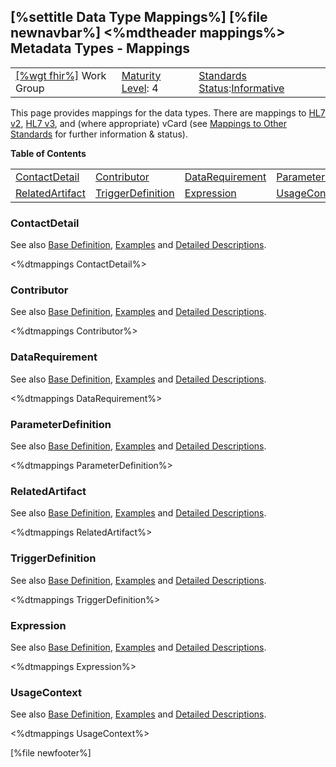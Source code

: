 \[%settitle Data Type Mappings%\]
\[%file newnavbar%\]
&lt;%mdtheader mappings%&gt;
Metadata Types - Mappings
-------------------------

|                                                |                                             |                                                                                        |
|------------------------------------------------|---------------------------------------------|----------------------------------------------------------------------------------------|
| [\[%wgt fhir%\]](%5B%wg%20fhir%%5D) Work Group | [Maturity Level](versions.html#maturity): 4 | [Standards Status](versions.html#std-process):[Informative](versions.html#std-process) |

This page provides mappings for the data types. There are mappings to [HL7 v2](http://www.hl7.org/implement/standards/product_brief.cfm?product_id=185), [HL7 v3](https://www.hl7.org/implement/standards/product_brief.cfm?product_id=186), and (where appropriate) vCard (see [Mappings to Other Standards](mappings.html) for further information & status).

**Table of Contents**

|                                     |                                         |                                     |                                             |
|-------------------------------------|-----------------------------------------|-------------------------------------|---------------------------------------------|
| [ContactDetail](#ContactDetail)     | [Contributor](#Contributor)             | [DataRequirement](#DataRequirement) | [ParameterDefinition](#ParameterDefinition) |
| [RelatedArtifact](#RelatedArtifact) | [TriggerDefinition](#TriggerDefinition) | [Expression](#Expression)           | [UsageContext](#UsageContext)               |

<span id="ContactDetail"></span> <span id="contactdetail"></span>
### ContactDetail

See also [Base Definition](metadatatypes.html#ContactDetail), [Examples](metadatatypes-examples.html#ContactDetail) and [Detailed Descriptions](metadatatypes-definitions.html#ContactDetail).

&lt;%dtmappings ContactDetail%&gt; <span id="Contributor"></span> <span id="contributor"></span>
### Contributor

See also [Base Definition](metadatatypes.html#Contributor), [Examples](metadatatypes-examples.html#Contributor) and [Detailed Descriptions](metadatatypes-definitions.html#Contributor).

&lt;%dtmappings Contributor%&gt; <span id="DataRequirement"></span> <span id="datarequirement"></span>
### DataRequirement

See also [Base Definition](metadatatypes.html#DataRequirement), [Examples](metadatatypes-examples.html#DataRequirement) and [Detailed Descriptions](metadatatypes-definitions.html#DataRequirement).

&lt;%dtmappings DataRequirement%&gt; <span id="ParameterDefinition"></span> <span id="parameterdefinition"></span>
### ParameterDefinition

See also [Base Definition](metadatatypes.html#ParameterDefinition), [Examples](metadatatypes-examples.html#ParameterDefinition) and [Detailed Descriptions](metadatatypes-definitions.html#ParameterDefinition).

&lt;%dtmappings ParameterDefinition%&gt; <span id="RelatedArtifact"></span> <span id="relatedartifact"></span>
### RelatedArtifact

See also [Base Definition](metadatatypes.html#RelatedArtifact), [Examples](metadatatypes-examples.html#RelatedArtifact) and [Detailed Descriptions](metadatatypes-definitions.html#RelatedArtifact).

&lt;%dtmappings RelatedArtifact%&gt; <span id="TriggerDefinition"></span> <span id="triggerdefinition"></span>
### TriggerDefinition

See also [Base Definition](metadatatypes.html#TriggerDefinition), [Examples](metadatatypes-examples.html#TriggerDefinition) and [Detailed Descriptions](metadatatypes-definitions.html#TriggerDefinition).

&lt;%dtmappings TriggerDefinition%&gt; <span id="Expression"></span> <span id="expression"></span>
### Expression

See also [Base Definition](metadatatypes.html#Expression), [Examples](metadatatypes-examples.html#Expression) and [Detailed Descriptions](metadatatypes-definitions.html#Expression).

&lt;%dtmappings Expression%&gt; <span id="UsageContext"></span> <span id="usagecontext"></span>
### UsageContext

See also [Base Definition](metadatatypes.html#UsageContext), [Examples](metadatatypes-examples.html#UsageContext) and [Detailed Descriptions](metadatatypes-definitions.html#UsageContext).

&lt;%dtmappings UsageContext%&gt;

\[%file newfooter%\]
